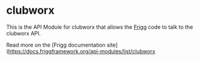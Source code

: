 # clubworx

This is the API Module for clubworx that allows the [Frigg](https://friggframework.org) code to talk to the clubworx API.

Read more on the [Frigg documentation site](https://docs.friggframework.org/api-modules/list/clubworx
